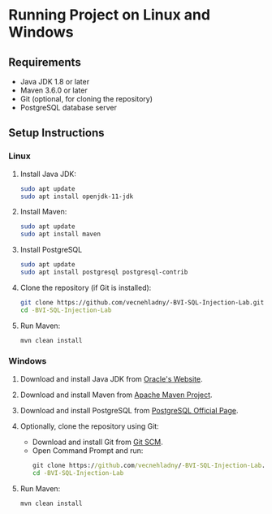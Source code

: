 # Running Project on Linux and Windows

## Requirements

- Java JDK 1.8 or later
- Maven 3.6.0 or later
- Git (optional, for cloning the repository)
- PostgreSQL database server

## Setup Instructions

### Linux

1. Install Java JDK:
   ```bash
   sudo apt update
   sudo apt install openjdk-11-jdk
   ```

2. Install Maven:
   ```bash
   sudo apt update
   sudo apt install maven
   ```
   
3. Install PostgreSQL
   ```bash
   sudo apt update
   sudo apt install postgresql postgresql-contrib
   ```

4. Clone the repository (if Git is installed):
   ```bash
   git clone https://github.com/vecnehladny/-BVI-SQL-Injection-Lab.git
   cd -BVI-SQL-Injection-Lab
   ```

5. Run Maven:
   ```bash
   mvn clean install
   ```

### Windows

1. Download and install Java JDK from [Oracle's Website](https://www.oracle.com/java/technologies/javase-jdk11-downloads.html).

2. Download and install Maven from [Apache Maven Project](https://maven.apache.org/download.cgi).
3. Download and install PostgreSQL from [PostgreSQL Official Page](https://www.postgresql.org/download/windows/).

4. Optionally, clone the repository using Git:
   - Download and install Git from [Git SCM](https://git-scm.com/).
   - Open Command Prompt and run:
     ```cmd
     git clone https://github.com/vecnehladny/-BVI-SQL-Injection-Lab.git
     cd -BVI-SQL-Injection-Lab
     ```

5. Run Maven:
   ```cmd
   mvn clean install
   ```
